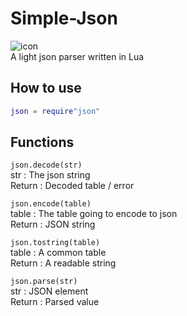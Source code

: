# Simple-Json
![icon](https://github.com/SMG233/Simple-Json/blob/master/icon.png)  
A light json parser written in Lua  
## How to use
```lua
json = require"json"
```  
## Functions
`json.decode(str)`  
str : The json string  
Return : Decoded table / error  
  
`json.encode(table)`  
table : The table going to encode to json  
Return : JSON string  
  
`json.tostring(table)`  
table : A common table  
Return : A readable string  
  
`json.parse(str)`  
str : JSON element  
Return : Parsed value  
